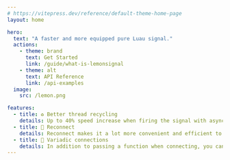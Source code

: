 ```yaml
---
# https://vitepress.dev/reference/default-theme-home-page
layout: home

hero:
  text: "A faster and more equipped pure Luau signal."
  actions:
    - theme: brand
      text: Get Started
      link: /guide/what-is-lemonsignal
    - theme: alt
      text: API Reference
      link: /api-examples
  image:
    src: /lemon.png

features:
  - title: ♻ Better thread recycling
    details: Up to 40% speed increase when firing the signal with asynchronous connections.
  - title: 🔌 Reconnect
    details: Reconnect makes it a lot more convenient and efficient to reconnect your connections.
  - title: 💬 Variadic connections 
    details: In addition to passing a function when connecting, you can pass variadics to it too.
---
```


